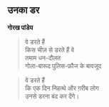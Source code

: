 ## उनका डर  
  
**गोरख पांडेय**  
  
> वे डरते हैं  
किस चीज़ से डरते हैं वे  
तमाम धन-दौलत  
गोला-बारूद पुलिस-फ़ौज के बावजूद  

> वे डरते हैं  
कि एक दिन निहत्थे और ग़रीब लोग  
उनसे डरना बंद कर देंगे।